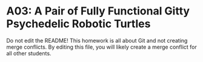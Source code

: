 # A03: A Pair of Fully Functional Gitty Psychedelic Robotic Turtles

Do not edit the README! This homework is all about Git and 
not creating merge conflicts. By editing this file, you will 
likely create a merge conflict for all other students. 


